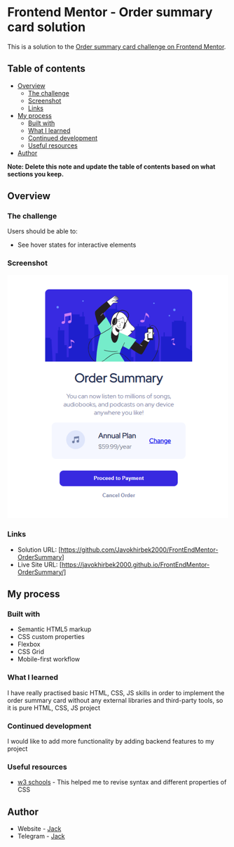 # Frontend Mentor - Order summary card solution

This is a solution to the [Order summary card challenge on Frontend Mentor](https://www.frontendmentor.io/challenges/order-summary-component-QlPmajDUj).

## Table of contents

- [Overview](#overview)
  - [The challenge](#the-challenge)
  - [Screenshot](#screenshot)
  - [Links](#links)
- [My process](#my-process)
  - [Built with](#built-with)
  - [What I learned](#what-i-learned)
  - [Continued development](#continued-development)
  - [Useful resources](#useful-resources)
- [Author](#author)

**Note: Delete this note and update the table of contents based on what sections you keep.**

## Overview

### The challenge

Users should be able to:

- See hover states for interactive elements

### Screenshot

![](./screenshot.png)

### Links

- Solution URL: [https://github.com/Javokhirbek2000/FrontEndMentor-OrderSummary]
- Live Site URL: [https://javokhirbek2000.github.io/FrontEndMentor-OrderSummary/]

## My process

### Built with

- Semantic HTML5 markup
- CSS custom properties
- Flexbox
- CSS Grid
- Mobile-first workflow

### What I learned

I have really practised basic HTML, CSS, JS skills in order to implement the order summary card without any external libraries and third-party tools, so it is pure HTML, CSS, JS project

### Continued development

I would like to add more functionality by adding backend features to my project

### Useful resources

- [w3 schools](https://www.w3schools.com/) - This helped me to revise syntax and different properties of CSS

## Author

- Website - [Jack](https://t.me/Code_Breaker_2000)
- Telegram - [Jack](https://t.me/Code_Breaker_2000)
